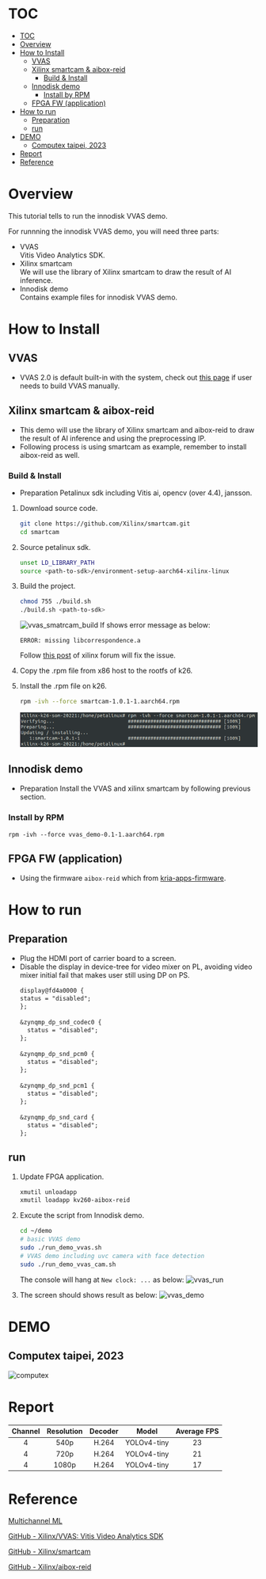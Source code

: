 <!--
 Copyright (c) 2022 Innodisk crop.
 
 This software is released under the MIT License.
 https://opensource.org/licenses/MIT
-->

# TOC
- [TOC](#toc)
- [Overview](#overview)
- [How to Install](#how-to-install)
  - [VVAS](#vvas)
  - [Xilinx smartcam \& aibox-reid](#xilinx-smartcam--aibox-reid)
    - [Build \& Install](#build--install)
  - [Innodisk demo](#innodisk-demo)
    - [Install by RPM](#install-by-rpm)
  - [FPGA FW (application)](#fpga-fw-application)
- [How to run](#how-to-run)
  - [Preparation](#preparation)
  - [run](#run)
- [DEMO](#demo)
  - [Computex taipei, 2023](#computex-taipei-2023)
- [Report](#report)
- [Reference](#reference)

# Overview
This tutorial tells to run the innodisk VVAS demo.

For runnning the innodisk VVAS demo, you will need three parts:
- VVAS  
  Vitis Video Analytics SDK.
- Xilinx smartcam  
  We will use the library of Xilinx smartcam to draw the result of AI inference.
- Innodisk demo  
  Contains example files for innodisk VVAS demo.

# How to Install
## VVAS
- VVAS 2.0 is default built-in with the system, check out [this page](../2.Software/VVAS.md) if user needs to build VVAS manually.
## Xilinx smartcam & aibox-reid
- This demo will use the library of Xilinx smartcam and aibox-reid to draw the result of AI inference and using the preprocessing IP.
- Following process is using smartcam as example, remember to install aibox-reid as well.

### Build & Install
- Preparation
    Petalinux sdk including Vitis ai, opencv (over 4.4), jansson.
1. Download source code.
    
    ```bash
    git clone https://github.com/Xilinx/smartcam.git
    cd smartcam
    ```
    
2. Source petalinux sdk.
    
    ```bash
    unset LD_LIBRARY_PATH
    source <path-to-sdk>/environment-setup-aarch64-xilinx-linux
    ```

3. Build the project.
    
    ```bash
    chmod 755 ./build.sh
    ./build.sh <path-to-sdk>
    ```
    ![vvas_smatrcam_build](fig/vvas_smatrcam_build.gif)
    If shows error message as below:
    ```
    ERROR: missing libcorrespondence.a
    ```
    Follow [this post](https://support.xilinx.com/s/question/0D52E00006mEc4wSAC/building-smartcam-app-error-missing-libcorrespondencea-?language=en_US) of xilinx forum will fix the issue.
    
4. Copy the .rpm file from x86 host to the rootfs of k26.
5. Install the .rpm file on k26.
    
    ```bash
    rpm -ivh --force smartcam-1.0.1-1.aarch64.rpm
    ```
    ![vvas_smartcam_install](fig/vvas_smartcam_install.png)
## Innodisk demo
- Preparation
    Install the VVAS and xilinx smartcam by following previous section.
### Install by RPM
```
rpm -ivh --force vvas_demo-0.1-1.aarch64.rpm
```

## FPGA FW (application)
- Using the firmware `aibox-reid` which from [kria-apps-firmware](https://github.com/Xilinx/kria-apps-firmware).


# How to run
## Preparation
- Plug the HDMI port of carrier board to a screen.
- Disable the display in device-tree for video mixer on PL, avoiding video mixer initial fail that makes user still using DP on PS.
  ```device-tree
  display@fd4a0000 {
  status = "disabled";
  };

  &zynqmp_dp_snd_codec0 {
    status = "disabled";
  };

  &zynqmp_dp_snd_pcm0 {
    status = "disabled";
  };

  &zynqmp_dp_snd_pcm1 {
    status = "disabled";
  };

  &zynqmp_dp_snd_card {
    status = "disabled";
  };
  ```

## run 

1. Update FPGA application.
    
    ```bash
    xmutil unloadapp
    xmutil loadapp kv260-aibox-reid
    ```
    
2. Excute the script from Innodisk demo.
    
    ```bash
    cd ~/demo
    # basic VVAS demo
    sudo ./run_demo_vvas.sh
    # VVAS demo including uvc camera with face detection
    sudo ./run_demo_vvas_cam.sh
    ```
    The console will hang at `New clock: ...` as below:
    ![vvas_run](fig/vvas_run.gif)
3. The screen should shows result as below:
   ![vvas_demo](fig/vvas_demo.jpg)


# DEMO
## Computex taipei, 2023
![computex](fig/vvas_computex_2023.gif)

# Report
| Channel | Resolution | Decoder | Model | Average FPS |
|:---:|:---:|:---:|:---:|:---:|
|4|540p|H.264|YOLOv4-tiny|23|
|4|720p|H.264|YOLOv4-tiny|21|
|4|1080p|H.264|YOLOv4-tiny|17|

# Reference

[Multichannel ML](https://xilinx.github.io/VVAS/main/build/html/docs/Embedded/Tutorials/MultiChannelML.html)

[GitHub - Xilinx/VVAS: Vitis Video Analytics SDK](https://github.com/Xilinx/VVAS)

[GitHub - Xilinx/smartcam](https://github.com/Xilinx/smartcam)

[GitHub - Xilinx/aibox-reid](https://github.com/Xilinx/aibox-reid)